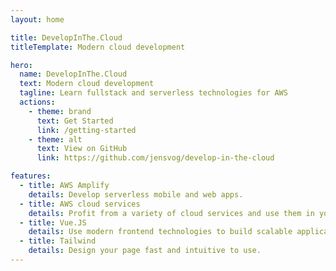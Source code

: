 ```yaml
---
layout: home

title: DevelopInThe.Cloud
titleTemplate: Modern cloud development

hero:
  name: DevelopInThe.Cloud
  text: Modern cloud development
  tagline: Learn fullstack and serverless technologies for AWS
  actions:
    - theme: brand
      text: Get Started
      link: /getting-started
    - theme: alt
      text: View on GitHub
      link: https://github.com/jensvog/develop-in-the-cloud

features:
  - title: AWS Amplify
    details: Develop serverless mobile and web apps.
  - title: AWS cloud services
    details: Profit from a variety of cloud services and use them in your product.
  - title: Vue.JS
    details: Use modern frontend technologies to build scalable applications.
  - title: Tailwind
    details: Design your page fast and intuitive to use.
---
```

